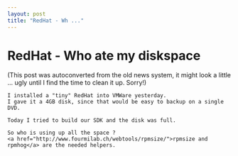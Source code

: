 ```yaml
---
layout: post
title: "RedHat - Wh ..."
---
```

<h1>RedHat - Who ate my diskspace</h1>
(This post was autoconverted from the old news system,
it might look a little ... ugly until I find the time
to clean it up.
Sorry!)

    I installed a "tiny" RedHat into VMWare yesterday.
    I gave it a 4GB disk, since that would be easy to backup on a single DVD.
    
    Today I tried to build our SDK and the disk was full.
    
    So who is using up all the space ?
    <a href="http://www.fourmilab.ch/webtools/rpmsize/">rpmsize and rpmhog</a> are the needed helpers.
    

